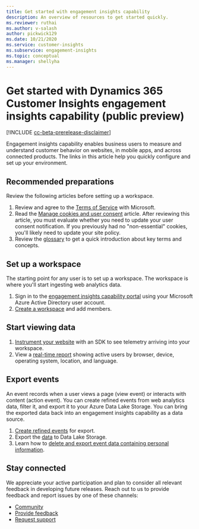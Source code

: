 ```yaml
---
title: Get started with engagement insights capability
description: An overview of resources to get started quickly. 
ms.reviewer: ruthai
ms.author: v-salash
author: pickwick129
ms.date: 10/21/2020
ms.service: customer-insights
ms.subservice: engagement-insights 
ms.topic: conceptual
ms.manager: shellyha
---
```


# Get started with Dynamics 365 Customer Insights engagement insights capability (public preview)

[!INCLUDE [cc-beta-prerelease-disclaimer](includes/cc-beta-prerelease-disclaimer.md)]

Engagement insights capability enables business users to measure and understand customer behavior on websites, in mobile apps, and across connected products. The links in this article help you quickly configure and set up your environment.

## Recommended preparations
Review the following articles before setting up a workspace.

1. Review and agree to the [Terms of Service](terms-of-service.md) with Microsoft.  
1. Read the [Manage cookies and user consent](user-consent-storage.md) article. After reviewing this article, you must evaluate whether you need to update your user consent notification. If you previously had no "non-essential" cookies, you'll likely need to update your site policy.
1. Review the [glossary](glossary.md) to get a quick introduction about key terms and concepts. 

## Set up a workspace
The starting point for any user is to set up a workspace. The workspace is where you'll start ingesting web analytics data.

1. Sign in to the [engagement insights capability portal](https://pi.dynamics.com) using your Microsoft Azure Active Directory user account.
1. [Create a workspace](create-workspace.md) and add members.

## Start viewing data

1. [Instrument your website](instrument-website.md) with an SDK to see telemetry arriving into your workspace.
1. View a [real-time report](view-reports.md) showing active users by browser, device, operating system, location, and language.
	
## Export events
An event records when a user views a page (view event) or interacts with content (action event). You can create refined events from web analytics data, filter it, and export it to your Azure Data Lake Storage. You can bring the exported data back into an engagement insights capability as a data source.

1. [Create refined events](create-modify-refined-events.md) for export.
2. Export the [data](export-events.md) to Data Lake Storage.
3. Learn how to [delete and export event data containing personal information](delete-export-personal-data.md).
 
## Stay connected
We appreciate your active participation and plan to consider all relevant feedback in developing future releases. Reach out to us to provide feedback and report issues by one of these channels:
- [Community](https://go.microsoft.com/fwlink/?linkid=2141648)
- [Provide feedback](https://go.microsoft.com/fwlink/?linkid=2143222)
- [Request support](https://go.microsoft.com/fwlink/?linkid=2145734) 
